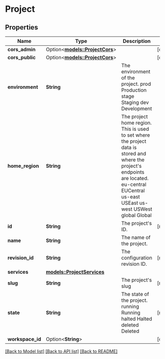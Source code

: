 # Project

## Properties

Name | Type | Description | Notes
------------ | ------------- | ------------- | -------------
**cors_admin** | Option<[**models::ProjectCors**](projectCors.md)> |  | [optional]
**cors_public** | Option<[**models::ProjectCors**](projectCors.md)> |  | [optional]
**environment** | **String** | The environment of the project. prod Production stage Staging dev Development | 
**home_region** | **String** | The project home region.  This is used to set where the project data is stored and where the project's endpoints are located. eu-central EUCentral us-east USEast us-west USWest global Global | 
**id** | **String** | The project's ID. | [readonly]
**name** | **String** | The name of the project. | 
**revision_id** | **String** | The configuration revision ID. | [readonly]
**services** | [**models::ProjectServices**](projectServices.md) |  | 
**slug** | **String** | The project's slug | [readonly]
**state** | **String** | The state of the project. running Running halted Halted deleted Deleted | [readonly]
**workspace_id** | Option<**String**> |  | [optional]

[[Back to Model list]](../README.md#documentation-for-models) [[Back to API list]](../README.md#documentation-for-api-endpoints) [[Back to README]](../README.md)


